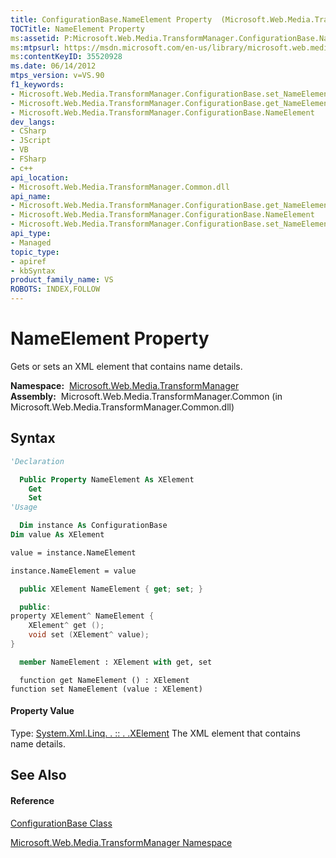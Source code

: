 ```yaml
---
title: ConfigurationBase.NameElement Property  (Microsoft.Web.Media.TransformManager)
TOCTitle: NameElement Property
ms:assetid: P:Microsoft.Web.Media.TransformManager.ConfigurationBase.NameElement
ms:mtpsurl: https://msdn.microsoft.com/en-us/library/microsoft.web.media.transformmanager.configurationbase.nameelement(v=VS.90)
ms:contentKeyID: 35520928
ms.date: 06/14/2012
mtps_version: v=VS.90
f1_keywords:
- Microsoft.Web.Media.TransformManager.ConfigurationBase.set_NameElement
- Microsoft.Web.Media.TransformManager.ConfigurationBase.get_NameElement
- Microsoft.Web.Media.TransformManager.ConfigurationBase.NameElement
dev_langs:
- CSharp
- JScript
- VB
- FSharp
- c++
api_location:
- Microsoft.Web.Media.TransformManager.Common.dll
api_name:
- Microsoft.Web.Media.TransformManager.ConfigurationBase.get_NameElement
- Microsoft.Web.Media.TransformManager.ConfigurationBase.NameElement
- Microsoft.Web.Media.TransformManager.ConfigurationBase.set_NameElement
api_type:
- Managed
topic_type:
- apiref
- kbSyntax
product_family_name: VS
ROBOTS: INDEX,FOLLOW
---
```


# NameElement Property

Gets or sets an XML element that contains name details.

**Namespace:**  [Microsoft.Web.Media.TransformManager](microsoft-web-media-transformmanager-namespace.md)  
**Assembly:**  Microsoft.Web.Media.TransformManager.Common (in Microsoft.Web.Media.TransformManager.Common.dll)

## Syntax

``` vb
'Declaration

  Public Property NameElement As XElement
    Get
    Set
'Usage

  Dim instance As ConfigurationBase
Dim value As XElement

value = instance.NameElement

instance.NameElement = value
```

``` csharp
  public XElement NameElement { get; set; }
```

``` c++
  public:
property XElement^ NameElement {
    XElement^ get ();
    void set (XElement^ value);
}
```

``` fsharp
  member NameElement : XElement with get, set
```

``` jscript
  function get NameElement () : XElement
function set NameElement (value : XElement)
```

#### Property Value

Type: [System.Xml.Linq. . :: . .XElement](https://msdn.microsoft.com/en-us/library/bb340098\(v=vs.90\))  
The XML element that contains name details.  

## See Also

#### Reference

[ConfigurationBase Class](configurationbase-class-microsoft-web-media-transformmanager.md)

[Microsoft.Web.Media.TransformManager Namespace](microsoft-web-media-transformmanager-namespace.md)

